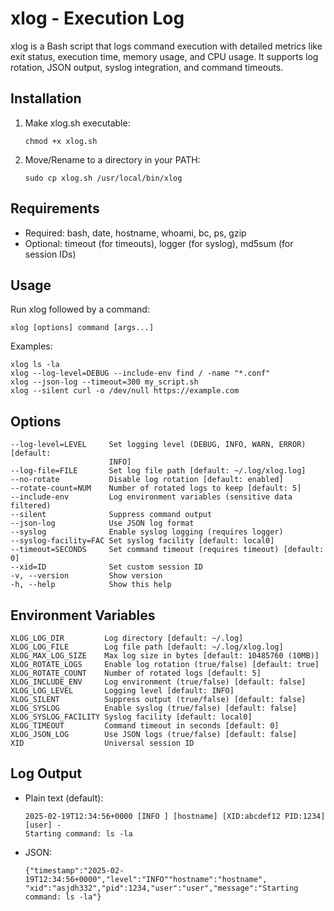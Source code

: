 # xlog - Execution Log

xlog is a Bash script that logs command execution with detailed metrics like
exit status, execution time, memory usage, and CPU usage. It supports log
rotation, JSON output, syslog integration, and command timeouts.

## Installation

1. Make xlog.sh executable:
   ```
   chmod +x xlog.sh
   ```
2. Move/Rename to a directory in your PATH:
   ```
   sudo cp xlog.sh /usr/local/bin/xlog
   ```

## Requirements

- Required: bash, date, hostname, whoami, bc, ps, gzip
- Optional: timeout (for timeouts), logger (for syslog), md5sum (for session
  IDs)

## Usage

Run xlog followed by a command:
```
xlog [options] command [args...]
```

Examples:
```
xlog ls -la
xlog --log-level=DEBUG --include-env find / -name "*.conf"
xlog --json-log --timeout=300 my_script.sh
xlog --silent curl -o /dev/null https://example.com
```

## Options

```
--log-level=LEVEL     Set logging level (DEBUG, INFO, WARN, ERROR) [default:
                      INFO]
--log-file=FILE       Set log file path [default: ~/.log/xlog.log]
--no-rotate           Disable log rotation [default: enabled]
--rotate-count=NUM    Number of rotated logs to keep [default: 5]
--include-env         Log environment variables (sensitive data filtered)
--silent              Suppress command output
--json-log            Use JSON log format
--syslog              Enable syslog logging (requires logger)
--syslog-facility=FAC Set syslog facility [default: local0]
--timeout=SECONDS     Set command timeout (requires timeout) [default: 0]
--xid=ID              Set custom session ID
-v, --version         Show version
-h, --help            Show this help
```

## Environment Variables

```
XLOG_LOG_DIR         Log directory [default: ~/.log]
XLOG_LOG_FILE        Log file path [default: ~/.log/xlog.log]
XLOG_MAX_LOG_SIZE    Max log size in bytes [default: 10485760 (10MB)]
XLOG_ROTATE_LOGS     Enable log rotation (true/false) [default: true]
XLOG_ROTATE_COUNT    Number of rotated logs [default: 5]
XLOG_INCLUDE_ENV     Log environment (true/false) [default: false]
XLOG_LOG_LEVEL       Logging level [default: INFO]
XLOG_SILENT          Suppress output (true/false) [default: false]
XLOG_SYSLOG          Enable syslog (true/false) [default: false]
XLOG_SYSLOG_FACILITY Syslog facility [default: local0]
XLOG_TIMEOUT         Command timeout in seconds [default: 0]
XLOG_JSON_LOG        Use JSON logs (true/false) [default: false]
XID                  Universal session ID
```

## Log Output

- Plain text (default):
  ```
  2025-02-19T12:34:56+0000 [INFO ] [hostname] [XID:abcdef12 PID:1234] [user] -
  Starting command: ls -la
  ```
- JSON:
  ```
  {"timestamp":"2025-02-19T12:34:56+0000","level":"INFO""hostname":"hostname",
  "xid":"asjdh332","pid":1234,"user":"user","message":"Starting command: ls -la"}
  ```
